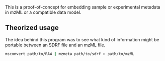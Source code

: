 This is a proof-of-concept for embedding sample or experimental metadata in mzML or
a compatible data model.

## Theorized usage

The idea behind this program was to see what kind of information might be portable between
an SDRF file and an mzML file.

```bash
msconvert path/to/RAW | mzmeta path/to/sdrf > path/to/mzML
```
